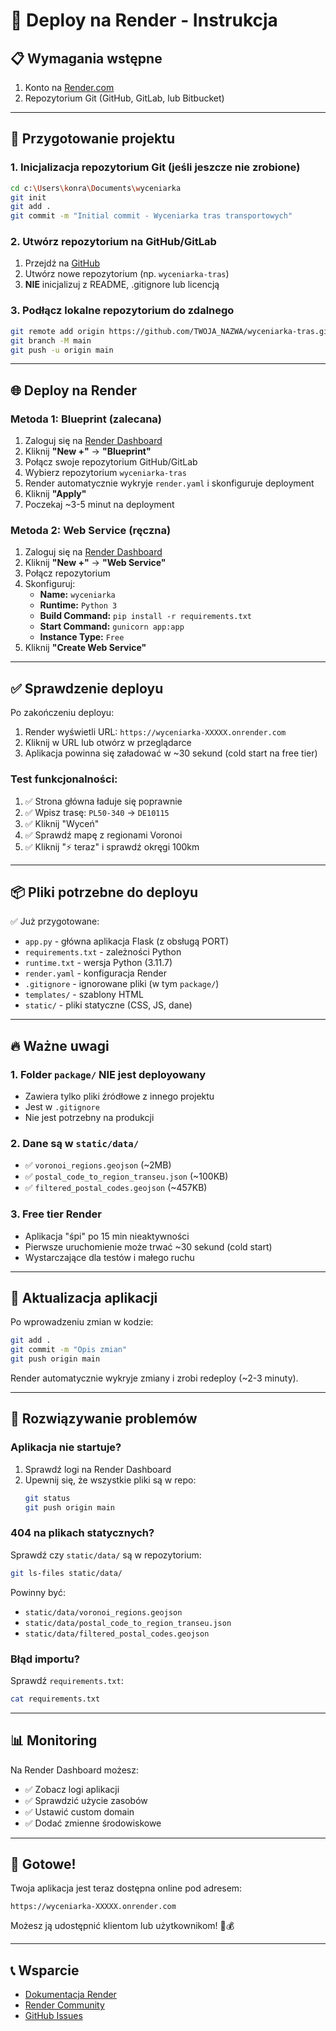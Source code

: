 # 🚀 Deploy na Render - Instrukcja

## 📋 Wymagania wstępne

1. Konto na [Render.com](https://render.com)
2. Repozytorium Git (GitHub, GitLab, lub Bitbucket)

---

## 🔧 Przygotowanie projektu

### 1. Inicjalizacja repozytorium Git (jeśli jeszcze nie zrobione)

```bash
cd c:\Users\konra\Documents\wyceniarka
git init
git add .
git commit -m "Initial commit - Wyceniarka tras transportowych"
```

### 2. Utwórz repozytorium na GitHub/GitLab

1. Przejdź na [GitHub](https://github.com/new)
2. Utwórz nowe repozytorium (np. `wyceniarka-tras`)
3. **NIE** inicjalizuj z README, .gitignore lub licencją

### 3. Podłącz lokalne repozytorium do zdalnego

```bash
git remote add origin https://github.com/TWOJA_NAZWA/wyceniarka-tras.git
git branch -M main
git push -u origin main
```

---

## 🌐 Deploy na Render

### Metoda 1: Blueprint (zalecana)

1. Zaloguj się na [Render Dashboard](https://dashboard.render.com)
2. Kliknij **"New +"** → **"Blueprint"**
3. Połącz swoje repozytorium GitHub/GitLab
4. Wybierz repozytorium `wyceniarka-tras`
5. Render automatycznie wykryje `render.yaml` i skonfiguruje deployment
6. Kliknij **"Apply"**
7. Poczekaj ~3-5 minut na deployment

### Metoda 2: Web Service (ręczna)

1. Zaloguj się na [Render Dashboard](https://dashboard.render.com)
2. Kliknij **"New +"** → **"Web Service"**
3. Połącz repozytorium
4. Skonfiguruj:
   - **Name:** `wyceniarka`
   - **Runtime:** `Python 3`
   - **Build Command:** `pip install -r requirements.txt`
   - **Start Command:** `gunicorn app:app`
   - **Instance Type:** `Free`
5. Kliknij **"Create Web Service"**

---

## ✅ Sprawdzenie deployu

Po zakończeniu deployu:

1. Render wyświetli URL: `https://wyceniarka-XXXXX.onrender.com`
2. Kliknij w URL lub otwórz w przeglądarce
3. Aplikacja powinna się załadować w ~30 sekund (cold start na free tier)

### Test funkcjonalności:

1. ✅ Strona główna ładuje się poprawnie
2. ✅ Wpisz trasę: `PL50-340` → `DE10115`
3. ✅ Kliknij "Wyceń"
4. ✅ Sprawdź mapę z regionami Voronoi
5. ✅ Kliknij "⚡ teraz" i sprawdź okręgi 100km

---

## 📦 Pliki potrzebne do deployu

✅ Już przygotowane:

- `app.py` - główna aplikacja Flask (z obsługą PORT)
- `requirements.txt` - zależności Python
- `runtime.txt` - wersja Python (3.11.7)
- `render.yaml` - konfiguracja Render
- `.gitignore` - ignorowane pliki (w tym `package/`)
- `templates/` - szablony HTML
- `static/` - pliki statyczne (CSS, JS, dane)

---

## 🔥 Ważne uwagi

### 1. Folder `package/` NIE jest deployowany
- Zawiera tylko pliki źródłowe z innego projektu
- Jest w `.gitignore`
- Nie jest potrzebny na produkcji

### 2. Dane są w `static/data/`
- ✅ `voronoi_regions.geojson` (~2MB)
- ✅ `postal_code_to_region_transeu.json` (~100KB)
- ✅ `filtered_postal_codes.geojson` (~457KB)

### 3. Free tier Render
- Aplikacja "śpi" po 15 min nieaktywności
- Pierwsze uruchomienie może trwać ~30 sekund (cold start)
- Wystarczające dla testów i małego ruchu

---

## 🔄 Aktualizacja aplikacji

Po wprowadzeniu zmian w kodzie:

```bash
git add .
git commit -m "Opis zmian"
git push origin main
```

Render automatycznie wykryje zmiany i zrobi redeploy (~2-3 minuty).

---

## 🐛 Rozwiązywanie problemów

### Aplikacja nie startuje?

1. Sprawdź logi na Render Dashboard
2. Upewnij się, że wszystkie pliki są w repo:
   ```bash
   git status
   git push origin main
   ```

### 404 na plikach statycznych?

Sprawdź czy `static/data/` są w repozytorium:
```bash
git ls-files static/data/
```

Powinny być:
- `static/data/voronoi_regions.geojson`
- `static/data/postal_code_to_region_transeu.json`
- `static/data/filtered_postal_codes.geojson`

### Błąd importu?

Sprawdź `requirements.txt`:
```bash
cat requirements.txt
```

---

## 📊 Monitoring

Na Render Dashboard możesz:
- ✅ Zobacz logi aplikacji
- ✅ Sprawdzić użycie zasobów
- ✅ Ustawić custom domain
- ✅ Dodać zmienne środowiskowe

---

## 🎉 Gotowe!

Twoja aplikacja jest teraz dostępna online pod adresem:
```
https://wyceniarka-XXXXX.onrender.com
```

Możesz ją udostępnić klientom lub użytkownikom! 🚚💰

---

## 📞 Wsparcie

- [Dokumentacja Render](https://render.com/docs)
- [Render Community](https://community.render.com)
- [GitHub Issues](https://github.com/TWOJA_NAZWA/wyceniarka-tras/issues)
